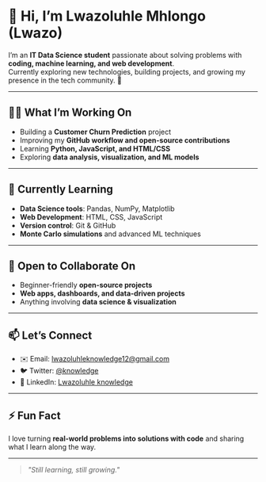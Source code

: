 # 👋 Hi, I’m Lwazoluhle Mhlongo (Lwazo)

I’m an **IT Data Science student** passionate about solving problems with **coding, machine learning, and web development**.  
Currently exploring new technologies, building projects, and growing my presence in the tech community. 🚀  

---

## 👨‍💻 What I’m Working On
- Building a **Customer Churn Prediction** project  
- Improving my **GitHub workflow and open-source contributions**  
- Learning **Python, JavaScript, and HTML/CSS**  
- Exploring **data analysis, visualization, and ML models**  

---

## 🌱 Currently Learning
- **Data Science tools**: Pandas, NumPy, Matplotlib  
- **Web Development**: HTML, CSS, JavaScript  
- **Version control**: Git & GitHub  
- **Monte Carlo simulations** and advanced ML techniques  

---

## 🤝 Open to Collaborate On
- Beginner-friendly **open-source projects**  
- **Web apps, dashboards, and data-driven projects**  
- Anything involving **data science & visualization**  

---

## 📫 Let’s Connect
- ✉️ Email: [lwazoluhleknowledge12@gmail.com](mailto:lwazoluhleknowledge12@gmail.com)  
- 🐦 Twitter: [@knowledge](https://twitter.com/knowledge)  
- 💼 LinkedIn: [Lwazoluhle knowledge](https://www.linkedin.com/in/lwazoluhle-knowledge-a8b507241)  

---

## ⚡ Fun Fact
I love turning **real-world problems into solutions with code** and sharing what I learn along the way.  

---

> _"Still learning, still growing."_  

